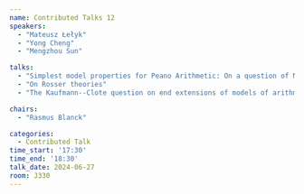 ```yaml
---
name: Contributed Talks 12
speakers: 
  - "Mateusz Łełyk"
  - "Yong Cheng"
  - "Mengzhou Sun"

talks: 
  - "Simplest model properties for Peano Arithmetic: On a question of Montalban and Rossegger."
  - "On Rosser theories"
  - "The Kaufmann--Clote question on end extensions of models of arithmetic"

chairs:
  - "Rasmus Blanck"

categories:
  - Contributed Talk
time_start: '17:30'
time_end: '18:30'
talk_date: 2024-06-27
room: J330
---
```


